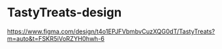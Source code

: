 # TastyTreats-design

https://www.figma.com/design/t4o1EPJFVbmbvCuzXQG0dT/TastyTreats?m=auto&t=FSKR5iVoRZYH0hwh-6
